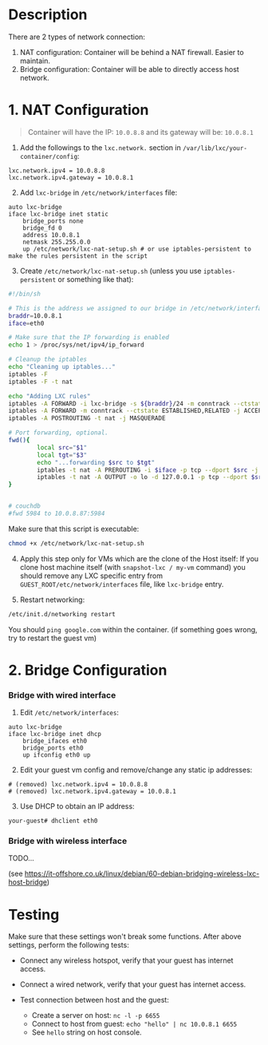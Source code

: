 # Description 

There are 2 types of network connection: 

1. NAT configuration: Container will be behind a NAT firewall. Easier to maintain.
2. Bridge configuration: Container will be able to directly access host network.

# 1. NAT Configuration

> Container will have the IP: `10.0.8.8` and its gateway will be: `10.0.8.1`

1. Add the followings to the `lxc.network.` section in `/var/lib/lxc/your-container/config`: 

```
lxc.network.ipv4 = 10.0.8.8
lxc.network.ipv4.gateway = 10.0.8.1
```

2. Add `lxc-bridge` in `/etc/network/interfaces` file: 


```
auto lxc-bridge
iface lxc-bridge inet static
    bridge_ports none
    bridge_fd 0
    address 10.0.8.1
    netmask 255.255.0.0
    up /etc/network/lxc-nat-setup.sh # or use iptables-persistent to make the rules persistent in the script
```

3. Create `/etc/network/lxc-nat-setup.sh` (unless you use `iptables-persistent` or something like that):


```bash
#!/bin/sh

# This is the address we assigned to our bridge in /etc/network/interfaces
braddr=10.0.8.1
iface=eth0

# Make sure that the IP forwarding is enabled
echo 1 > /proc/sys/net/ipv4/ip_forward

# Cleanup the iptables
echo "Cleaning up iptables..."
iptables -F
iptables -F -t nat

echo "Adding LXC rules"
iptables -A FORWARD -i lxc-bridge -s ${braddr}/24 -m conntrack --ctstate NEW -jACCEPT
iptables -A FORWARD -m conntrack --ctstate ESTABLISHED,RELATED -j ACCEPT
iptables -A POSTROUTING -t nat -j MASQUERADE

# Port forwarding, optional.
fwd(){
        local src="$1"
        local tgt="$3"
        echo "...forwarding $src to $tgt"
        iptables -t nat -A PREROUTING -i $iface -p tcp --dport $src -j DNAT --to $tgt
        iptables -t nat -A OUTPUT -o lo -d 127.0.0.1 -p tcp --dport $src -j DNAT  --to-destination $tgt
}


# couchdb
#fwd 5984 to 10.0.8.87:5984

```

Make sure that this script is executable:

```bash
chmod +x /etc/network/lxc-nat-setup.sh
```

4. Apply this step only for VMs which are the clone of the Host itself: If you clone host machine itself (with `snapshot-lxc / my-vm` command) you should remove any LXC specific entry from `GUEST_ROOT/etc/network/interfaces` file, like `lxc-bridge` entry. 


5. Restart networking: 
```bash
/etc/init.d/networking restart
```

You should `ping google.com` within the container. (if something goes wrong, try to restart the guest vm)


# 2. Bridge Configuration

### Bridge with wired interface

1. Edit `/etc/network/interfaces`:

```
auto lxc-bridge
iface lxc-bridge inet dhcp
    bridge_ifaces eth0
    bridge_ports eth0
    up ifconfig eth0 up
```

2. Edit your guest vm config and remove/change any static ip addresses: 

```
# (removed) lxc.network.ipv4 = 10.0.8.8
# (removed) lxc.network.ipv4.gateway = 10.0.8.1
```

3. Use DHCP to obtain an IP address: 

```
your-guest# dhclient eth0
```

### Bridge with wireless interface 

TODO...

(see https://it-offshore.co.uk/linux/debian/60-debian-bridging-wireless-lxc-host-bridge)

# Testing

Make sure that these settings won't break some functions. After above settings, perform the 
following tests:

* Connect any wireless hotspot, verify that your guest has internet access.

* Connect a wired network, verify that your guest has internet access.

* Test connection between host and the guest: 

  * Create a server on host: `nc -l -p 6655`
  * Connect to host from guest: `echo "hello" | nc 10.0.8.1 6655`
  * See `hello` string on host console.




